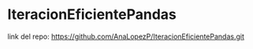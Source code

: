 # IteracionEficientePandas
link del repo: https://github.com/AnaLopezP/IteracionEficientePandas.git
